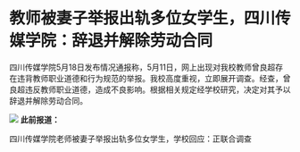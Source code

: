 # 教师被妻子举报出轨多位女学生，四川传媒学院：辞退并解除劳动合同

四川传媒学院5月18日发布情况通报称，5月11日，网上出现对我校教师曾良超存在违背教师职业道德和行为规范的举报。我校高度重视，立即展开调查。经查，曾良超违反教师职业道德，造成不良影响。根据相关规定经学校研究，决定对其予以辞退并解除劳动合同。

![](https://inews.gtimg.com/om_bt/O3gwIqo5kIyebC50t9dV_3pm-DO6qZ3hvukBjkp6BgmKcAA/1000)
**此前报道：**

四川传媒学院老师被妻子举报出轨多位女学生，学校回应：正联合调查

